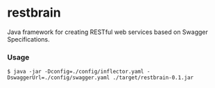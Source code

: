 # restbrain
Java framework for creating RESTful web services based on Swagger Specifications.

### Usage

```
$ java -jar -Dconfig=./config/inflector.yaml -DswaggerUrl=./config/swagger.yaml ./target/restbrain-0.1.jar 
```